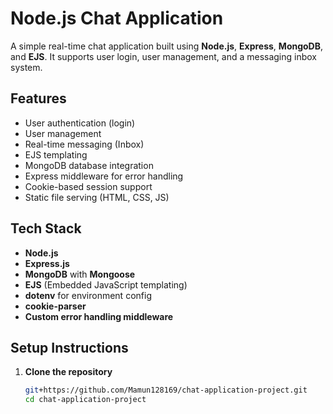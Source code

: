 # Node.js Chat Application

A simple real-time chat application built using **Node.js**, **Express**, **MongoDB**, and **EJS**. It supports user login, user management, and a messaging inbox system.

## Features

- User authentication (login)
- User management
- Real-time messaging (Inbox)
- EJS templating
- MongoDB database integration
- Express middleware for error handling
- Cookie-based session support
- Static file serving (HTML, CSS, JS)

## Tech Stack

- **Node.js**
- **Express.js**
- **MongoDB** with **Mongoose**
- **EJS** (Embedded JavaScript templating)
- **dotenv** for environment config
- **cookie-parser**
- **Custom error handling middleware**

## Setup Instructions

1. **Clone the repository**
   ```bash
   git+https://github.com/Mamun128169/chat-application-project.git
   cd chat-application-project
   ```
